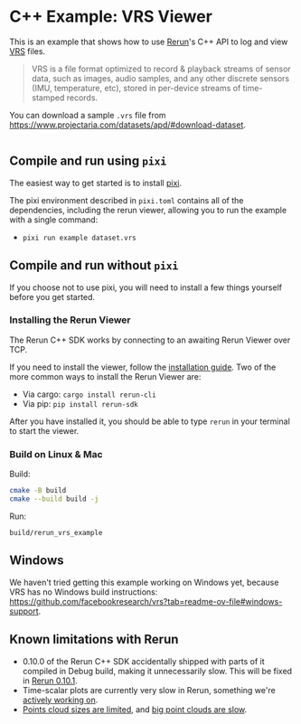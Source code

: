 # C++ Example: VRS Viewer

This is an example that shows how to use [Rerun](https://github.com/rerun-io/rerun)'s C++ API to log and view [VRS](https://github.com/facebookresearch/vrs) files.

> VRS is a file format optimized to record & playback streams of sensor data, such as images, audio samples, and any other discrete sensors (IMU, temperature, etc), stored in per-device streams of time-stamped records.

You can download a sample `.vrs` file from <https://www.projectaria.com/datasets/apd/#download-dataset>.

<picture>
  <img src="https://static.rerun.io/cpp-example-vrs/c13ed42c13ecb65b0ef689533c0525ab97471e21/full.png" alt="">
  <source media="(max-width: 480px)" srcset="https://static.rerun.io/cpp-example-vrs/c13ed42c13ecb65b0ef689533c0525ab97471e21/480w.png">
  <source media="(max-width: 768px)" srcset="https://static.rerun.io/cpp-example-vrs/c13ed42c13ecb65b0ef689533c0525ab97471e21/768w.png">
  <source media="(max-width: 1024px)" srcset="https://static.rerun.io/cpp-example-vrs/c13ed42c13ecb65b0ef689533c0525ab97471e21/1024w.png">
  <source media="(max-width: 1200px)" srcset="https://static.rerun.io/cpp-example-vrs/c13ed42c13ecb65b0ef689533c0525ab97471e21/1200w.png">
</picture>

## Compile and run using `pixi`
The easiest way to get started is to install [pixi](https://prefix.dev/docs/pixi/overview).

The pixi environment described in `pixi.toml` contains all of the dependencies, including the rerun viewer,
allowing you to run the example with a single command:
* `pixi run example dataset.vrs`

## Compile and run without `pixi`
If you choose not to use pixi, you will need to install a few things yourself before you get started.

### Installing the Rerun Viewer
The Rerun C++ SDK works by connecting to an awaiting Rerun Viewer over TCP.

If you need to install the viewer, follow the [installation guide](https://www.rerun.io/docs/getting-started/installing-viewer). Two of the more common ways to install the Rerun Viewer are:
* Via cargo: `cargo install rerun-cli`
* Via pip: `pip install rerun-sdk`

After you have installed it, you should be able to type `rerun` in your terminal to start the viewer.

### Build on Linux & Mac

Build:

```bash
cmake -B build
cmake --build build -j
```

Run:
```
build/rerun_vrs_example
```

## Windows
We haven't tried getting this example working on Windows yet, because VRS has no Windows build instructions: <https://github.com/facebookresearch/vrs?tab=readme-ov-file#windows-support>.


## Known limitations with Rerun
* 0.10.0 of the Rerun C++ SDK accidentally shipped with parts of it compiled in Debug build, making it unnecessarily slow. This will be fixed in [Rerun 0.10.1](https://github.com/rerun-io/rerun/milestone/11).
* Time-scalar plots are currently very slow in Rerun, something we're [actively working on](https://github.com/rerun-io/rerun/issues/374).
* [Points cloud sizes are limited](https://github.com/rerun-io/rerun/issues/3076), and [big point clouds are slow](https://github.com/rerun-io/rerun/issues/1136).
